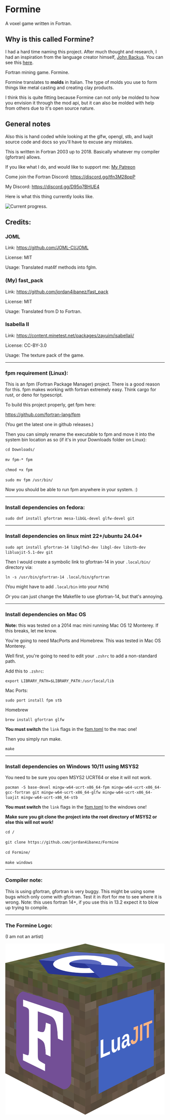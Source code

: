 # Formine
 A voxel game written in Fortran.

## Why is this called Formine?

I had a hard time naming this project. After much thought and research, I had an inspiration from the language creator himself, [John Backus](https://en.wikipedia.org/wiki/John_Backus). You can see this [here](https://youtu.be/KohboWwrsXg&t=471).

Fortran mining game. Formine.

Formine translates to **molds** in Italian. The type of molds you use to form things like metal casting and creating clay products.

I think this is quite fitting because Formine can not only be molded to how you envision it through the mod api, but it can also be molded with help from others due to it's open source nature.


## General notes

Also this is hand coded while looking at the glfw, opengl, stb, and luajit source code and docs so you'll have to excuse any mistakes.

This is written in Fortran 2003 up to 2018. Basically whatever my compiler (gfortran) allows.

If you like what I do, and would like to support me: [My Patreon](https://www.patreon.com/jordan4ibanez)

Come join the Fortran Discord: https://discord.gg/tfn3M28ppP

My Discord: https://discord.gg/D95q7BHUE4

Here is what this thing currently looks like.

![Current progress.](https://raw.githubusercontent.com/jordan4ibanez/fortran_thing/master/screenshots/example_7.png)


## Credits:

### JOML

Link: https://github.com/JOML-CI/JOML

License: MIT

Usage: Translated mat4f methods into fglm.

### (My) fast_pack

Link: https://github.com/jordan4ibanez/fast_pack

License: MIT

Usage: Translated from D to Fortran.


### Isabella II

Link: https://content.minetest.net/packages/zayuim/isabellaii/

License: CC-BY-3.0

Usage: The texture pack of the game.


-----

### fpm requirement (Linux):

This is an fpm (Fortran Package Manager) project. There is a good reason for this.
fpm makes working with fortran extremely easy. Think cargo for rust, or deno for typescript.

To build this project properly, get fpm here:

https://github.com/fortran-lang/fpm

(You get the latest one in github releases.)

Then you can simply rename the executable to fpm and move it into the system bin location as so (if it's in your Downloads folder on Linux):

```
cd Downloads/

mv fpm-* fpm

chmod +x fpm

sudo mv fpm /usr/bin/
```

Now you should be able to run fpm anywhere in your system. :)

-----

### Install dependencies on fedora:
```
sudo dnf install gfortran mesa-libGL-devel glfw-devel git
```

-----

### Install dependencies on linux mint 22+/ubuntu 24.04+
```
sudo apt install gfortran-14 libglfw3-dev libgl-dev libstb-dev libluajit-5.1-dev git
```
Then I would create a symbolic link to gfortran-14 in your ``.local/bin/`` directory via:
```
ln -s /usr/bin/gfortran-14 .local/bin/gfortran
```
(You might have to add ``.local/bin`` into your ``PATH``)

_Or_ you can just change the Makefile to use gfortran-14, but that's annoying.

-----

### Install dependencies on Mac OS

**Note:** this was tested on a 2014 mac mini running Mac OS 12 Monterey. If this breaks, let me know.

You're going to need MacPorts and Homebrew. This was tested in Mac OS Monterey.

Well first, you're going to need to edit your ``.zshrc`` to add a non-standard path.

Add this to ``.zshrc``:

```
export LIBRARY_PATH=$LIBRARY_PATH:/usr/local/lib
```

Mac Ports:
```
sudo port install fpm stb
```

Homebrew
```
brew install gfortran glfw
```

**You must switch** the ``link`` flags in the [fpm.toml](https://github.com/jordan4ibanez/Formine/blob/master/fpm.toml) to the mac one!

Then you simply run make.
```
make
```

-----

### Install dependencies on Windows 10/11 using MSYS2

You need to be sure you open MSYS2 UCRT64 or else it will not work.

```
pacman -S base-devel mingw-w64-ucrt-x86_64-fpm mingw-w64-ucrt-x86_64-gcc-fortran git mingw-w64-ucrt-x86_64-glfw mingw-w64-ucrt-x86_64-luajit mingw-w64-ucrt-x86_64-stb
```

**You must switch** the ``link`` flags in the [fpm.toml](https://github.com/jordan4ibanez/Formine/blob/master/fpm.toml) to the windows one!

**Make sure you git clone the project into the root directory of MSYS2 or else this will not work!**

```
cd /

git clone https://github.com/jordan4ibanez/Formine

cd Formine/

make windows
```

-----

### Compiler note:
This is using gfortran, gfortran is very buggy. This might be using some bugs which only come with gfortran. Test it in ifort for me to see where it is wrong.
Note: this uses fortran 14+, if you use this in 13.2 expect it to blow up trying to compile.

-----

### The Formine Logo:
(I am not an artist)

![Truly beautiful](https://raw.githubusercontent.com/jordan4ibanez/Formine/refs/heads/master/textures/formine_logo.png)